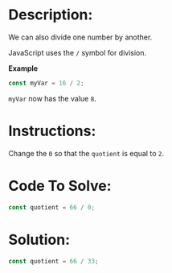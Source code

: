 # Description:

We can also divide one number by another.

JavaScript uses the `/` symbol for division.

**Example**

```js
const myVar = 16 / 2;
```

`myVar` now has the value `8`.

# Instructions:

Change the `0` so that the `quotient` is equal to `2`.

# Code To Solve:

```js
const quotient = 66 / 0;
```

# Solution:

```js
const quotient = 66 / 33;
```
